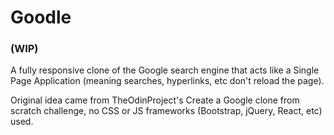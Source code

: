 # Goodle

### (WIP)

A fully responsive clone of the Google search engine that acts like a Single Page Application (meaning searches, hyperlinks, etc don't reload the page).

Original idea came from TheOdinProject's Create a Google clone from scratch challenge, no CSS or JS frameworks (Bootstrap, jQuery, React, etc) used.
